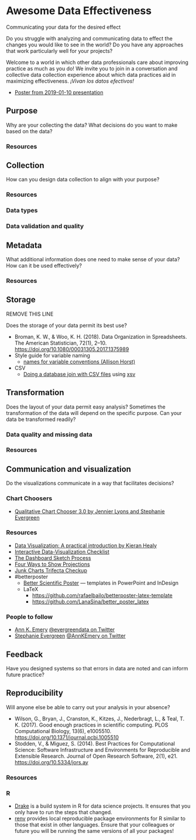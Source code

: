 # Awesome Data Effectiveness

Communicating your data for the desired effect

Do you struggle with analyzing and communicating data to effect the changes you would like to see in the world? Do you have any approaches that work particularly well for your projects?

Welcome to a world in which other data professionals care about improving practice as much as you do! We invite you to join in a conversation and collective data collection experience about which data practices aid in maximizing effectiveness. _¡Vivan los datos efectivos!_

* [Poster from 2019-01-10 presentation](poster/awesome-data-effectiveness-poster.pdf)

## Purpose

Why are your collecting the data? What decisions do you want to make based on the data?

### Resources

## Collection

How can you design data collection to align with your purpose?

### Resources

### Data types

### Data validation and quality

## Metadata

What additional information does one need to make sense of your data? How can it be used effectively?

### Resources

## Storage

REMOVE THIS LINE

Does the storage of your data permit its best use?

* Broman, K. W., & Woo, K. H. (2018). Data Organization in Spreadsheets. The American Statistician, 72(1), 2–10. https://doi.org/10.1080/00031305.2017.1375989
* Style guide for variable naming
  * [names for variable conventions (Allison Horst)](https://twitter.com/allison_horst/status/1205702878544875521/photo/1)
* CSV
  * [Doing a database join with CSV files](https://www.johndcook.com/blog/2019/12/31/sql-join-csv-files/) using [xsv](https://github.com/BurntSushi/xsv)

## Transformation

Does the layout of your data permit easy analysis? Sometimes the transformation of the data will depend on the specific purpose. Can your data be transformed readily?

### Data quality and missing data

### Resources

## Communication and visualization

Do the visualizations communicate in a way that facilitates decisions?

### Chart Choosers

* [Qualitative Chart Chooser 3.0 by Jennier Lyons and Stephanie Evergreen](https://stephanieevergreen.com/qualitative-chart-chooser-3/)

### Resources

* [Data Visualization: A practical introduction by Kieran Healy](https://socviz.co/)
* [Interactive Data-Visualization Checklist](https://stephanieevergreen.com/interactive-data-visualization-checklist/)
* [The Dashboard Sketch Process](https://stephanieevergreen.com/the-dashboard-sketch-process/)
* [Four Ways to Show Projections](https://stephanieevergreen.com/four-ways-to-show-projections/)
* [Junk Charts Trifecta Checkup](https://junkcharts.typepad.com/junk_charts/junk-charts-trifecta-checkup-the-definitive-guide.html)
* #betterposter
  * [Better Scientific Poster](https://osf.io/ef53g/) &mdash; templates in PowerPoint and InDesign
  * LaTeX
    * https://github.com/rafaelbailo/betterposter-latex-template
    * https://github.com/LanaSina/better_poster_latex

### People to follow

* [Ann K. Emery](https://depictdatastudio.com/) [@evergreendata on Twitter](https://twitter.com/evergreendata)
* [Stephanie Evergreen](https://stephanieevergreen.com/) [@AnnKEmery on Twitter](https://twitter.com/AnnKEmery)

## Feedback

Have you designed systems so that errors in data are noted and can inform future practice?


## Reproducibility

Will anyone else be able to carry out your analysis in your absence?

* Wilson, G., Bryan, J., Cranston, K., Kitzes, J., Nederbragt, L., & Teal, T. K. (2017). Good enough practices in scientific computing. PLOS Computational Biology, 13(6), e1005510. https://doi.org/10.1371/journal.pcbi.1005510
* Stodden, V., & Miguez, S. (2014). Best Practices for Computational Science: Software Infrastructure and Environments for Reproducible and Extensible Research. Journal of Open Research Software, 2(1), e21. https://doi.org/10.5334/jors.ay

### Resources

### R

* [Drake](https://github.com/ropensci/drake) is a build system in R for data science projects. It ensures that you only have to run the steps that changed.
* [renv](https://rstudio.github.io/renv/) provides local reproducible package environments for R similar to those that exist in other languages. Ensure that your colleagues or future you will be running the same versions of all your packages!
